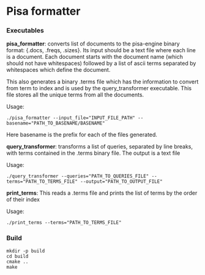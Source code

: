 # Pisa formatter

### Executables

**pisa_formatter**: converts list of documents to the pisa-engine binary format: {.docs, .freqs, .sizes}.
Its input should be a text file where each line is a document.
 Each document starts with the document name (which should not have whitespaces) followed by a list of ascii terms separated by whitespaces which define the document.

This also generates a binary .terms file which has the information to convert from term to index
and is used by the query_transformer executable. This file stores all the unique terms from all the documents.

Usage:
```
./pisa_formatter --input_file="INPUT_FILE_PATH" --basename="PATH_TO_BASENAME/BASENAME"
```

Here basename is the prefix for each of the files generated.

**query_transformer**: transforms a list of queries, separated by line breaks, with terms contained
in the  .terms binary file. The output is a text file

Usage:
```
./query_transformer --queries="PATH_TO_QUERIES_FILE" --terms="PATH_TO_TERMS_FILE" --output="PATH_TO_OUTPUT_FILE"
```

**print_terms**: This reads a .terms file and prints the list of terms by the order of their index

Usage:
```
./print_terms --terms="PATH_TO_TERMS_FILE"
```

### Build

```
mkdir -p build
cd build
cmake ..
make
```